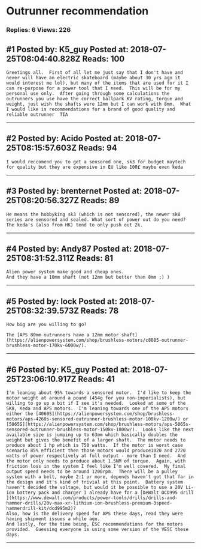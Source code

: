 # Outrunner recommendation

### Replies: 6 Views: 226

## \#1 Posted by: K5_guy Posted at: 2018-07-25T08:04:40.828Z Reads: 100

```
Greetings all.  First of all let me just say that I don't have and never will have an electric skateboard (maybe about 30 yrs ago it would interest me lol), but many of the items that are used for it I can re-purpose for a power tool that I need.  This will be for my personal use only.  After going through some calculations the outrunners you use have the correct ballpark KV rating, torque and weight, just wish the shafts were 12mm but I can work with 8mm.  What I would like is recommendations for a brand of good quality and reliable outrunner  TIA
```

---
## \#2 Posted by: Acido Posted at: 2018-07-25T08:15:57.603Z Reads: 94

```
I would reccomend you to get a sensored one, sk3 for budget maytech for quality but they are expensive in EU like 100£ maybe even keda
```

---
## \#3 Posted by: brenternet Posted at: 2018-07-25T08:20:56.327Z Reads: 89

```
He means the hobbyking sk3 (which is not sensored), the newer sk8 series are sensored and sealed. What sort of power out do you need? The keda's (also from HK) tend to only push out 2k.
```

---
## \#4 Posted by: Andy87 Posted at: 2018-07-25T08:31:52.311Z Reads: 81

```
Alien power system make good and cheap ones.
And they have a 10mm shaft (not 12mm but better than 8mm ;) )
```

---
## \#5 Posted by: lock Posted at: 2018-07-25T08:32:39.573Z Reads: 78

```
How big are you willing to go?

The [APS 80mm outrunners have a 12mm motor shaft](https://alienpowersystem.com/shop/brushless-motors/c8085-outrunner-brushless-motor-170kv-6000w/).
```

---
## \#6 Posted by: K5_guy Posted at: 2018-07-25T23:06:10.917Z Reads: 41

```
I'm leaning about 95% towards a sensored motor.  I'd like to keep the motor weight at around a pound (454g for you non-imperialists), but willing to go up a bit if I see it's needed.  Looked at some of the SK8, Keda and APS motors.  I'm leaning towards one of the APS motors either the [4060S](https://alienpowersystem.com/shop/brushless-motors/aps-4260s-sensored-outrunner-brushless-motor-100kv-1200w/) or [5065S](https://alienpowersystem.com/shop/brushless-motors/aps-5065s-sensored-outrunner-brushless-motor-150kv-1800w/).  Looks like the next available size is jumping up to 63mm which basically doubles the weight but gives the benefit of a larger shaft.  The motor needs to produce about 1 hp which is 750 watts.  If the motor is worst case scenario 85% efficient then those motors would produce1020 and 2720 watts of power respectively at full output - more than I need.  And the motor only needs to produce about 1.5NM of torque.  Again, with friction loss in the system I feel like I'm well covered.  My final output speed needs to be around 1200rpm.  There will be a pulley system with a belt, maybe 2:1 or more, depends haven't got that far in the design and it's kind of trivial at this point.  Battery system haven't decided the voltage, but would it be possible to use a 20V Li-ion battery pack and charger I already have for a [DeWalt DCD995 drill ](https://www.dewalt.com/products/power-tools/drills/drills-and-hammer-drills/20v-max-xr-lithium-ion-brushless-premium-3speed-hammerdrill-kit/dcd995m2)?
Also, how is the delivery speed for APS these days, read they were having shipment issues a while ago.
And lastly, for the time being, ESC recommendations for the motors provided.  Guessing everyone is using some version of the VESC these days.
```

---
